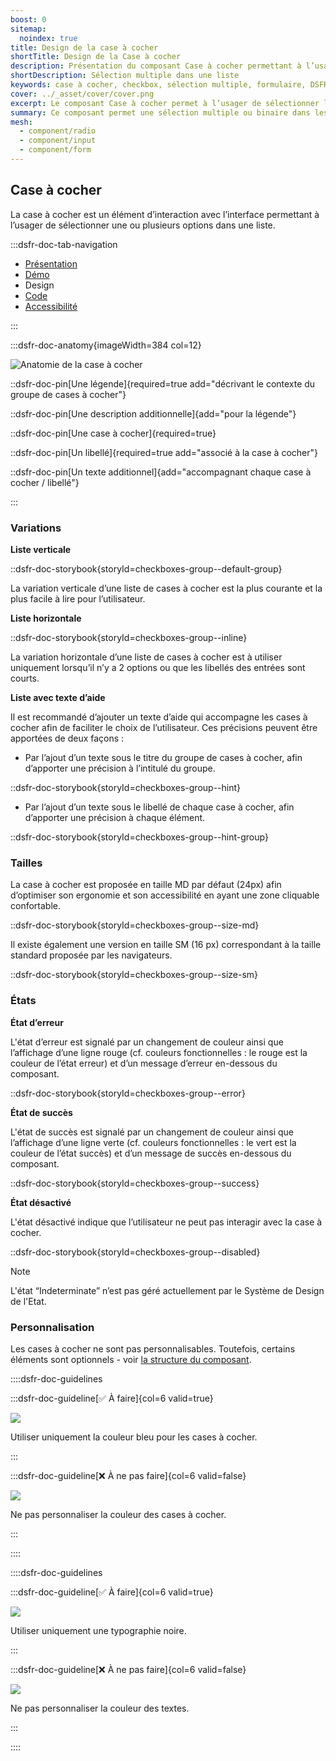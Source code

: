 ```yaml
---
boost: 0
sitemap:
  noindex: true
title: Design de la case à cocher
shortTitle: Design de la Case à cocher
description: Présentation du composant Case à cocher permettant à l’usager de sélectionner une ou plusieurs options dans une liste de manière indépendante.
shortDescription: Sélection multiple dans une liste
keywords: case à cocher, checkbox, sélection multiple, formulaire, DSFR, design système, accessibilité, interface
cover: ../_asset/cover/cover.png
excerpt: Le composant Case à cocher permet à l’usager de sélectionner librement une ou plusieurs options dans un ensemble de choix. Il est utilisé seul ou en groupe, avec ou sans texte d’aide.
summary: Ce composant permet une sélection multiple ou binaire dans les interfaces, particulièrement dans les formulaires. Il peut être utilisé seul pour un choix isolé, ou en liste pour plusieurs options. Des variantes avec texte d’aide sont proposées pour améliorer la compréhension. Il respecte les contraintes d’ergonomie, d’accessibilité et de cohérence éditoriale, sans personnalisation graphique.
mesh:
  - component/radio
  - component/input
  - component/form
---
```


## Case à cocher

La case à cocher est un élément d’interaction avec l’interface permettant à l’usager de sélectionner une ou plusieurs options dans une liste.

:::dsfr-doc-tab-navigation

- [Présentation](../index.md)
- [Démo](../demo/index.md)
- Design
- [Code](../code/index.md)
- [Accessibilité](../accessibility/index.md)

:::

:::dsfr-doc-anatomy{imageWidth=384 col=12}

![Anatomie de la case à cocher](../_asset/anatomy/anatomy-1.png)

::dsfr-doc-pin[Une légende]{required=true add="décrivant le contexte du groupe de cases à cocher"}

::dsfr-doc-pin[Une description additionnelle]{add="pour la légende"}

::dsfr-doc-pin[Une case à cocher]{required=true}

::dsfr-doc-pin[Un libellé]{required=true add="associé à la case à cocher"}

::dsfr-doc-pin[Un texte additionnel]{add="accompagnant chaque case à cocher / libellé"}

:::

### Variations

**Liste verticale**

::dsfr-doc-storybook{storyId=checkboxes-group--default-group}

La variation verticale d’une liste de cases à cocher est la plus courante et la plus facile à lire pour l’utilisateur.

**Liste horizontale**

::dsfr-doc-storybook{storyId=checkboxes-group--inline}

La variation horizontale d’une liste de cases à cocher est à utiliser uniquement lorsqu’il n’y a 2 options ou que les libellés des entrées sont courts.

**Liste avec texte d’aide**

Il est recommandé d’ajouter un texte d’aide qui accompagne les cases à cocher afin de faciliter le choix de l’utilisateur. Ces précisions peuvent être apportées de deux façons :

- Par l’ajout d’un texte sous le titre du groupe de cases à cocher, afin d’apporter une précision à l’intitulé du groupe.

::dsfr-doc-storybook{storyId=checkboxes-group--hint}

- Par l’ajout d’un texte sous le libellé de chaque case à cocher, afin d’apporter une précision à chaque élément.

::dsfr-doc-storybook{storyId=checkboxes-group--hint-group}

### Tailles

La case à cocher est proposée en taille MD par défaut (24px) afin d’optimiser son ergonomie et son accessibilité en ayant une zone cliquable confortable.

::dsfr-doc-storybook{storyId=checkboxes-group--size-md}

Il existe également une version en taille SM (16 px) correspondant à la taille standard proposée par les navigateurs.

::dsfr-doc-storybook{storyId=checkboxes-group--size-sm}

### États

**État d’erreur**

L'état d’erreur est signalé par un changement de couleur ainsi que l’affichage d’une ligne rouge (cf. couleurs fonctionnelles : le rouge est la couleur de l’état erreur) et d’un message d’erreur en-dessous du composant.

::dsfr-doc-storybook{storyId=checkboxes-group--error}

**État de succès**

L'état de succès est signalé par un changement de couleur ainsi que l’affichage d’une ligne verte (cf. couleurs fonctionnelles : le vert est la couleur de l’état succès) et d’un message de succès en-dessous du composant.

::dsfr-doc-storybook{storyId=checkboxes-group--success}

**État désactivé**

L'état désactivé indique que l’utilisateur ne peut pas interagir avec la case à cocher.

::dsfr-doc-storybook{storyId=checkboxes-group--disabled}

> [!NOTE]
> L'état “Indeterminate” n’est pas géré actuellement par le Système de Design de l'Etat.

### Personnalisation

Les cases à cocher ne sont pas personnalisables. Toutefois, certains éléments sont optionnels - voir [la structure du composant](#case-à-cocher).

::::dsfr-doc-guidelines

:::dsfr-doc-guideline[✅ À faire]{col=6 valid=true}

![](../_asset/custom/do-1.png)

Utiliser uniquement la couleur bleu pour les cases à cocher.

:::

:::dsfr-doc-guideline[❌ À ne pas faire]{col=6 valid=false}

![](../_asset/custom/dont-1.png)

Ne pas personnaliser la couleur des cases à cocher.

:::

::::

::::dsfr-doc-guidelines

:::dsfr-doc-guideline[✅ À faire]{col=6 valid=true}

![](../_asset/custom/do-2.png)

Utiliser uniquement une typographie noire.

:::

:::dsfr-doc-guideline[❌ À ne pas faire]{col=6 valid=false}

![](../_asset/custom/dont-2.png)

Ne pas personnaliser la couleur des textes.

:::

::::
